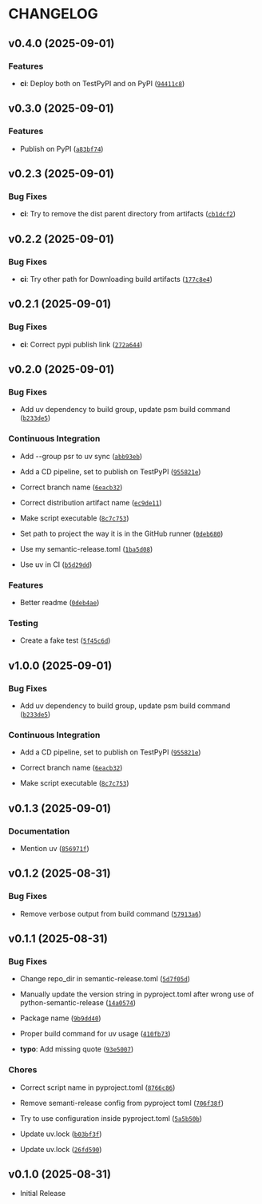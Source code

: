 # CHANGELOG

<!-- version list -->

## v0.4.0 (2025-09-01)

### Features

- **ci**: Deploy both on TestPyPI and on PyPI
  ([`94411c8`](https://github.com/fleetingbytes/psr-demo/commit/94411c863e686111e977f615d3b7d7aaa49fa082))


## v0.3.0 (2025-09-01)

### Features

- Publish on PyPI
  ([`a83bf74`](https://github.com/fleetingbytes/psr-demo/commit/a83bf744bfdb329c2a583b0342768407596f5b8b))


## v0.2.3 (2025-09-01)

### Bug Fixes

- **ci**: Try to remove the dist parent directory from artifacts
  ([`cb1dcf2`](https://github.com/fleetingbytes/psr-demo/commit/cb1dcf2fec0a97241759ab0b7c4a941917edbe7d))


## v0.2.2 (2025-09-01)

### Bug Fixes

- **ci**: Try other path for Downloading build artifacts
  ([`177c8e4`](https://github.com/fleetingbytes/psr-demo/commit/177c8e470cf82c3696c247f8c995eb7da11d964b))


## v0.2.1 (2025-09-01)

### Bug Fixes

- **ci**: Correct pypi publish link
  ([`272a644`](https://github.com/fleetingbytes/psr-demo/commit/272a6445e2188b7b966c357a4c9507129e593442))


## v0.2.0 (2025-09-01)

### Bug Fixes

- Add uv dependency to build group, update psm build command
  ([`b233de5`](https://github.com/fleetingbytes/psr-demo/commit/b233de5436258d79e5300014ae90d06a0bd961e4))

### Continuous Integration

- Add --group psr to uv sync
  ([`abb93eb`](https://github.com/fleetingbytes/psr-demo/commit/abb93eb47434f693a22f639a17323671f068f15f))

- Add a CD pipeline, set to publish on TestPyPI
  ([`955821e`](https://github.com/fleetingbytes/psr-demo/commit/955821e5d77df3bc3f41e91d72ac921b8a37ac51))

- Correct branch name
  ([`6eacb32`](https://github.com/fleetingbytes/psr-demo/commit/6eacb321b271f45e30d2650acbd6196e682710d2))

- Correct distribution artifact name
  ([`ec9de11`](https://github.com/fleetingbytes/psr-demo/commit/ec9de11aef6d21cc4f79f9103d7a99a9baf6e3c9))

- Make script executable
  ([`8c7c753`](https://github.com/fleetingbytes/psr-demo/commit/8c7c753dafcf8105388411d35d7c76f7c900e94c))

- Set path to project the way it is in the GitHub runner
  ([`0deb680`](https://github.com/fleetingbytes/psr-demo/commit/0deb680dad61998cb3c8826fa67186e01412a5fc))

- Use my semantic-release.toml
  ([`1ba5d08`](https://github.com/fleetingbytes/psr-demo/commit/1ba5d0816d6860f2c471019192a67f214fb97d7f))

- Use uv in CI
  ([`b5d29dd`](https://github.com/fleetingbytes/psr-demo/commit/b5d29dd6c7570e7ab21f7685f8949933380e34dd))

### Features

- Better readme
  ([`0deb4ae`](https://github.com/fleetingbytes/psr-demo/commit/0deb4ae74f51b670613fa0deddaa3d956e62e707))

### Testing

- Create a fake test
  ([`5f45c6d`](https://github.com/fleetingbytes/psr-demo/commit/5f45c6dbbd1adbf19adf0e3f6f4f180983c0faee))


## v1.0.0 (2025-09-01)

### Bug Fixes

- Add uv dependency to build group, update psm build command
  ([`b233de5`](https://github.com/fleetingbytes/psr-demo/commit/b233de5436258d79e5300014ae90d06a0bd961e4))

### Continuous Integration

- Add a CD pipeline, set to publish on TestPyPI
  ([`955821e`](https://github.com/fleetingbytes/psr-demo/commit/955821e5d77df3bc3f41e91d72ac921b8a37ac51))

- Correct branch name
  ([`6eacb32`](https://github.com/fleetingbytes/psr-demo/commit/6eacb321b271f45e30d2650acbd6196e682710d2))

- Make script executable
  ([`8c7c753`](https://github.com/fleetingbytes/psr-demo/commit/8c7c753dafcf8105388411d35d7c76f7c900e94c))


## v0.1.3 (2025-09-01)

### Documentation

- Mention uv
  ([`856971f`](https://github.com/fleetingbytes/psr-demo/commit/856971fac4a5eb8892e5ced4d9c14d5dfe21c595))


## v0.1.2 (2025-08-31)

### Bug Fixes

- Remove verbose output from build command
  ([`57913a6`](https://github.com/fleetingbytes/psr-demo/commit/57913a6a16198ffb5463277e5a770de8fd618d60))


## v0.1.1 (2025-08-31)

### Bug Fixes

- Change repo_dir in semantic-release.toml
  ([`5d7f05d`](https://github.com/fleetingbytes/psr-demo/commit/5d7f05dedd80080677854baf04c0ceb61a99e966))

- Manually update the version string in pyproject.toml after wrong use of python-semantic-release
  ([`14a0574`](https://github.com/fleetingbytes/psr-demo/commit/14a0574400b2aab61e8165a23339456e76e50927))

- Package name
  ([`9b9dd40`](https://github.com/fleetingbytes/psr-demo/commit/9b9dd40e12b53afdce964bd83dff14bfe531e79b))

- Proper build command for uv usage
  ([`410fb73`](https://github.com/fleetingbytes/psr-demo/commit/410fb73884515306497c9ed24c9818445c1f1d07))

- **typo**: Add missing quote
  ([`93e5007`](https://github.com/fleetingbytes/psr-demo/commit/93e5007ca42edddd199014ff3bc3cfa8c641dabb))

### Chores

- Correct script name in pyproject.toml
  ([`8766c86`](https://github.com/fleetingbytes/psr-demo/commit/8766c86bfe2934602119e8047e1538a318710eb8))

- Remove semanti-release config from pyproject toml
  ([`706f38f`](https://github.com/fleetingbytes/psr-demo/commit/706f38f8ab3e5e4480b483c0823335ca31e358ff))

- Try to use configuration inside pyproject.toml
  ([`5a5b50b`](https://github.com/fleetingbytes/psr-demo/commit/5a5b50b06854e71bff18cc60a83197ad9652752d))

- Update uv.lock
  ([`b03bf3f`](https://github.com/fleetingbytes/psr-demo/commit/b03bf3f094f2c32eaa37a3fb8630266c053efef6))

- Update uv.lock
  ([`26fd590`](https://github.com/fleetingbytes/psr-demo/commit/26fd59030706029b0c365d73e9aed4b14bb20586))


## v0.1.0 (2025-08-31)

- Initial Release
